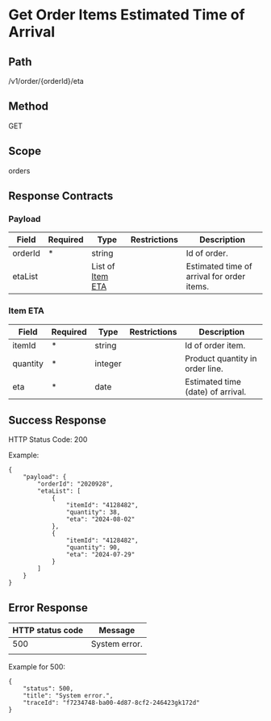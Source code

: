 # Get Order Items Estimated Time of Arrival

## Path
/v1/order/{orderId}/eta

## Method

GET

## Scope
orders

## Response Contracts

### Payload
| Field | Required | Type | Restrictions | Description |
|--|--|--|--|--|
| orderId | * | string | | Id of order. |
| etaList |  | List of [Item ETA](https://github.com/dkhardwarecom/docs/blob/main/partnerApi/orders/order-items-eta.md#item-eta)  | | Estimated time of arrival for order items. |

### Item ETA
| Field | Required | Type | Restrictions | Description |
|--|--|--|--|--|
| itemId | * | string | | Id of order item. |
| quantity | * | integer  | | Product quantity in order line. |
| eta | * | date  | | Estimated time (date) of arrival. |

## Success Response

HTTP Status Code: 200

Example:
```
{
    "payload": {
        "orderId": "2020928",
        "etaList": [
            {
                "itemId": "4128482",
                "quantity": 38,
                "eta": "2024-08-02"
            },
            {
                "itemId": "4128482",
                "quantity": 90,
                "eta": "2024-07-29"
            }
        ]
    }
}
```

## Error Response


| HTTP status code | Message |
|--|--|
| 500 | System error. |
|  |  |

Example for 500:
```
{
    "status": 500,
    "title": "System error.",
    "traceId": "f7234748-ba00-4d87-8cf2-246423gk172d"
}
```
